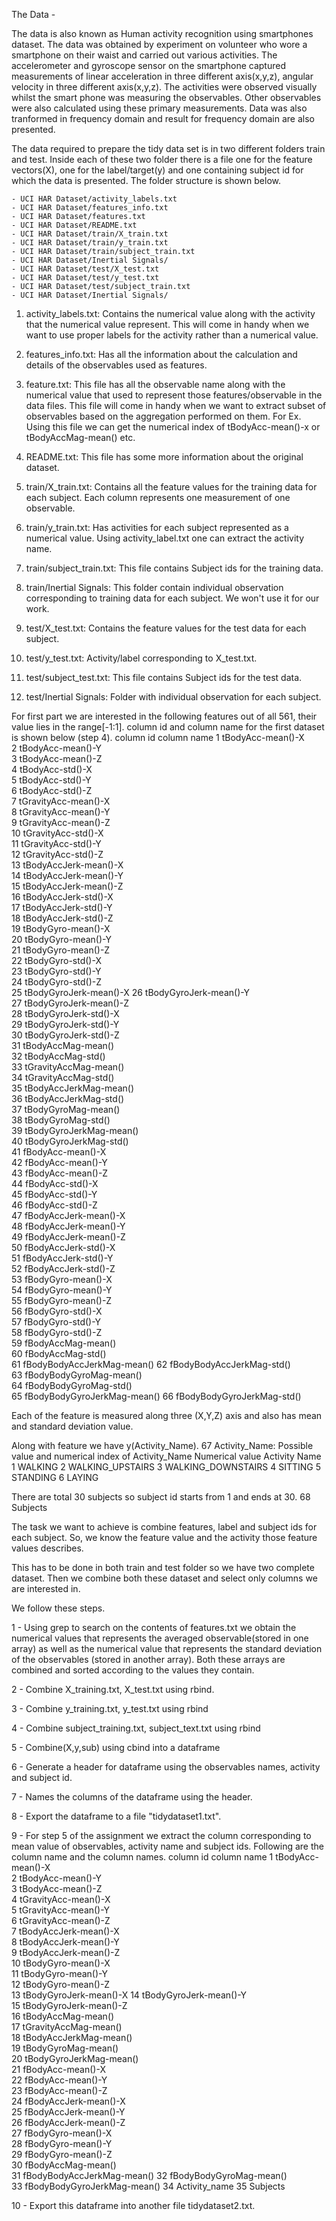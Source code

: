 The Data - 

The data is also known as Human activity recognition using smartphones dataset.
The data was obtained by experiment on volunteer who wore a smartphone on their
waist and carried out various activities. The accelerometer and gyroscope 
sensor on the smartphone captured measurements of linear acceleration in three 
different axis(x,y,z),  angular velocity in three different axis(x,y,z).
The activities were observed  visually whilst the smart phone was measuring the 
observables. Other observables were also calculated using these primary 
measurements. Data was also tranformed in  frequency domain and result for frequency 
domain are also presented.

The data required to prepare the tidy data set is in two different folders train 
and test. Inside each of these two folder there is a file one for the feature 
vectors(X), one for the label/target(y) and one containing subject id for which 
the data is presented. The folder structure is shown below.

    - UCI HAR Dataset/activity_labels.txt
    - UCI HAR Dataset/features_info.txt
    - UCI HAR Dataset/features.txt
    - UCI HAR Dataset/README.txt
    - UCI HAR Dataset/train/X_train.txt
    - UCI HAR Dataset/train/y_train.txt
    - UCI HAR Dataset/train/subject_train.txt
    - UCI HAR Dataset/Inertial Signals/ 
    - UCI HAR Dataset/test/X_test.txt
    - UCI HAR Dataset/test/y_test.txt
    - UCI HAR Dataset/test/subject_train.txt
    - UCI HAR Dataset/Inertial Signals/ 


1. activity_labels.txt: Contains the numerical value along with the activity 
that the numerical value represent.  This will come in handy when we want to use 
proper labels for the activity rather than a numerical value.

2. features_info.txt: Has all the information about the calculation and details 
of the observables used as features.

3. feature.txt: This file has all the observable name along with the numerical 
value that  used to represent those features/observable in the data files. 
This file will come in handy when we want to extract subset of observables
based on the aggregation performed on them. For Ex. Using this file we can get 
the numerical index of tBodyAcc-mean()-x or tBodyAccMag-mean() etc. 

4. README.txt: This file has some more information about the original dataset. 

5. train/X_train.txt: Contains all the feature values for the training data for 
each subject. Each column represents one measurement of one observable.

6. train/y_train.txt: Has activities for each subject represented as a numerical 
value. Using activity_label.txt one can extract the activity name.

7. train/subject_train.txt: This file contains Subject ids for the training data.

8. train/Inertial Signals: This folder contain individual observation corresponding 
to training data for each subject. We won't use it for our work.


9. test/X_test.txt: Contains the feature values for the test data for 
each subject.

10. test/y_test.txt: Activity/label corresponding to X_test.txt.

11. test/subject_test.txt: This file contains Subject ids for the test data.

12. test/Inertial Signals: Folder with individual observation for each subject.

For first part we are interested in the following features out of all 561, their 
value lies in the range[-1:1]. column id and column name for the first dataset is
shown below (step 4).
    column id   column name
    1           tBodyAcc-mean()-X           
    2           tBodyAcc-mean()-Y           
    3           tBodyAcc-mean()-Z           
    4           tBodyAcc-std()-X            
    5           tBodyAcc-std()-Y            
    6           tBodyAcc-std()-Z           
    7           tGravityAcc-mean()-X        
    8           tGravityAcc-mean()-Y        
    9           tGravityAcc-mean()-Z        
    10          tGravityAcc-std()-X         
    11          tGravityAcc-std()-Y         
    12          tGravityAcc-std()-Z        
    13          tBodyAccJerk-mean()-X       
    14          tBodyAccJerk-mean()-Y       
    15          tBodyAccJerk-mean()-Z       
    16          tBodyAccJerk-std()-X        
    17          tBodyAccJerk-std()-Y        
    18          tBodyAccJerk-std()-Z       
    19          tBodyGyro-mean()-X         
    20          tBodyGyro-mean()-Y          
    21          tBodyGyro-mean()-Z          
    22          tBodyGyro-std()-X           
    23          tBodyGyro-std()-Y           
    24          tBodyGyro-std()-Z          
    25          tBodyGyroJerk-mean()-X
    26          tBodyGyroJerk-mean()-Y      
    27          tBodyGyroJerk-mean()-Z      
    28          tBodyGyroJerk-std()-X      
    29          tBodyGyroJerk-std()-Y       
    30          tBodyGyroJerk-std()-Z      
    31          tBodyAccMag-mean()       
    32          tBodyAccMag-std()           
    33          tGravityAccMag-mean()          
    34          tGravityAccMag-std()        
    35          tBodyAccJerkMag-mean()      
    36          tBodyAccJerkMag-std()      
    37          tBodyGyroMag-mean()        
    38          tBodyGyroMag-std()          
    39          tBodyGyroJerkMag-mean()     
    40          tBodyGyroJerkMag-std()      
    41          fBodyAcc-mean()-X           
    42          fBodyAcc-mean()-Y          
    43          fBodyAcc-mean()-Z           
    44          fBodyAcc-std()-X            
    45          fBodyAcc-std()-Y            
    46          fBodyAcc-std()-Z            
    47          fBodyAccJerk-mean()-X       
    48          fBodyAccJerk-mean()-Y      
    49          fBodyAccJerk-mean()-Z      
    50          fBodyAccJerk-std()-X       
    51          fBodyAccJerk-std()-Y        
    52          fBodyAccJerk-std()-Z        
    53          fBodyGyro-mean()-X          
    54          fBodyGyro-mean()-Y         
    55          fBodyGyro-mean()-Z         
    56          fBodyGyro-std()-X           
    57          fBodyGyro-std()-Y           
    58          fBodyGyro-std()-Z           
    59          fBodyAccMag-mean()          
    60          fBodyAccMag-std()          
    61          fBodyBodyAccJerkMag-mean()
    62          fBodyBodyAccJerkMag-std()  
    63          fBodyBodyGyroMag-mean()     
    64          fBodyBodyGyroMag-std()      
    65          fBodyBodyGyroJerkMag-mean()
    66          fBodyBodyGyroJerkMag-std() 

Each of the feature is measured along three (X,Y,Z) axis and also has mean and 
standard deviation value. 

Along with feature we have y(Activity_Name).
    67          Activity_Name:
            Possible value and numerical index of Activity_Name
            Numerical value     Activity Name
            1                   WALKING
            2                   WALKING_UPSTAIRS
            3                   WALKING_DOWNSTAIRS
            4                   SITTING
            5                   STANDING
            6                   LAYING
              

There are total 30 subjects so subject id starts from 1 and ends at 30.
    68          Subjects


The task we want to achieve is combine features, label and subject ids for each
subject. So, we know the feature value and the activity those feature values
describes.


This has to be done in both train and test folder so we have two complete dataset. 
Then we combine both these dataset and select only columns we are interested in.

We follow these steps.
    
1 - Using grep to search on the contents of features.txt we obtain the numerical 
values that represents the averaged observable(stored in one array) as well as 
the numerical value that represents the standard deviation of the observables 
(stored in another array). Both these arrays are combined and sorted according
to the values they contain.


2 - Combine X_training.txt, X_test.txt using rbind.

3 - Combine y_training.txt, y_test.txt using rbind

4 - Combine subject_training.txt, subject_text.txt using rbind
    
5 - Combine(X,y,sub) using cbind into a dataframe 

    
6 - Generate a header for dataframe using the observables names, activity and 
subject id.

7 - Names the columns of the dataframe using the header. 

8 - Export the dataframe to a file "tidydataset1.txt".    

9 - For step 5 of the assignment we extract the column corresponding to mean 
value of observables, activity name and subject ids. Following are the column
name and the column names.
    column id       column name
    1               tBodyAcc-mean()-X           
    2               tBodyAcc-mean()-Y           
    3               tBodyAcc-mean()-Z           
    4               tGravityAcc-mean()-X        
    5               tGravityAcc-mean()-Y        
    6               tGravityAcc-mean()-Z        
    7               tBodyAccJerk-mean()-X       
    8               tBodyAccJerk-mean()-Y       
    9               tBodyAccJerk-mean()-Z       
    10              tBodyGyro-mean()-X         
    11              tBodyGyro-mean()-Y          
    12              tBodyGyro-mean()-Z          
    13              tBodyGyroJerk-mean()-X
    14              tBodyGyroJerk-mean()-Y      
    15              tBodyGyroJerk-mean()-Z      
    16              tBodyAccMag-mean()       
    17              tGravityAccMag-mean()          
    18              tBodyAccJerkMag-mean()      
    19              tBodyGyroMag-mean()        
    20              tBodyGyroJerkMag-mean()     
    21              fBodyAcc-mean()-X           
    22              fBodyAcc-mean()-Y          
    23              fBodyAcc-mean()-Z           
    24              fBodyAccJerk-mean()-X       
    25              fBodyAccJerk-mean()-Y      
    26              fBodyAccJerk-mean()-Z      
    27              fBodyGyro-mean()-X          
    28              fBodyGyro-mean()-Y         
    29              fBodyGyro-mean()-Z         
    30              fBodyAccMag-mean()          
    31              fBodyBodyAccJerkMag-mean()
    32              fBodyBodyGyroMag-mean()     
    33              fBodyBodyGyroJerkMag-mean()
    34              Activity_name
    35              Subjects

    
10 - Export this dataframe into another file tidydataset2.txt.


